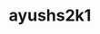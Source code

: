 ---
title: ayushs2k1
github: https://github.com/ayushs2k1
mode: dark
transition: 3s
archetype:
- Descriptive
---